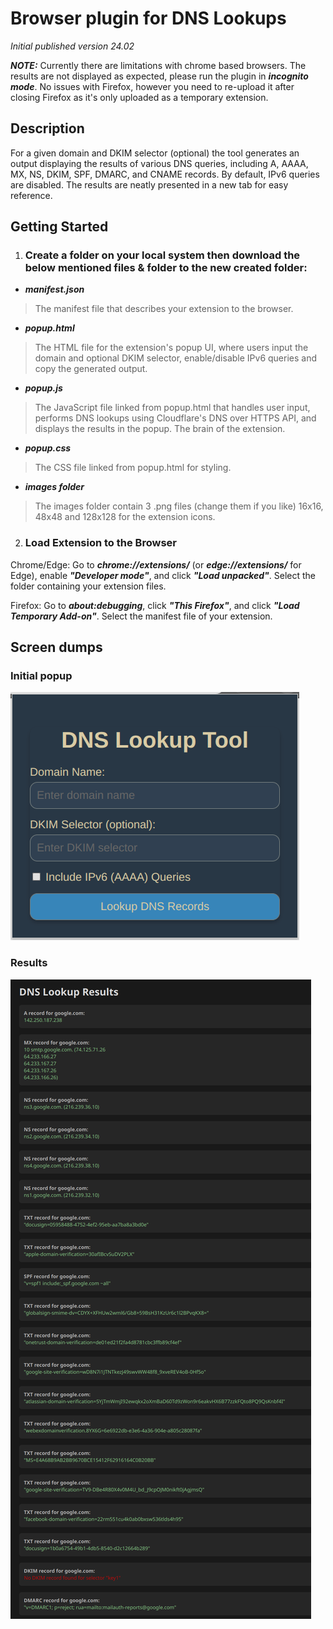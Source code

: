 # Browser plugin for DNS Lookups


_Initial published version 24.02_

***NOTE:*** Currently there are limitations with chrome based browsers. The results are not displayed as expected, please run the plugin in ***incognito mode***.
No issues with Firefox, however you need to re-upload it after closing Firefox as it's only uploaded as a temporary extension. 

## Description

For a given domain and DKIM selector (optional) the tool generates an output displaying the results of various DNS queries, including A, AAAA, MX, NS, DKIM, SPF, DMARC, and CNAME records. By default, IPv6 queries are disabled. The results are neatly presented in a new tab for easy reference.

## Getting Started

1. ### Create a folder on your local system then download the below mentioned files & folder to the new created folder:

- ***manifest.json***  
> The manifest file that describes your extension to the browser.

- ***popup.html***  
> The HTML file for the extension's popup UI, where users input the domain and optional DKIM selector, enable/disable IPv6 queries and copy the generated output.

- ***popup.js***  
> The JavaScript file linked from popup.html that handles user input, performs DNS lookups using Cloudflare's DNS over HTTPS API, and displays the results in the popup. The brain of the extension.

- ***popup.css***  
> The CSS file linked from popup.html for styling.

- ***images folder***  
> The images folder contain 3 .png files (change them if you like) 16x16, 48x48 and 128x128 for the extension icons.

2. ### Load Extension to the Browser  
Chrome/Edge: Go to ***chrome://extensions/*** (or ***edge://extensions/*** for Edge), enable ***"Developer mode"***, and click ***"Load unpacked"***. Select the folder containing your extension files.  
  
Firefox: Go to ***about:debugging***, click ***"This Firefox"***, and click ***"Load Temporary Add-on"***. Select the manifest file of your extension.



## Screen dumps
### Initial popup
![initial_popup](assets/initial_popup.png)
### Results
![result1](assets/result1.png)